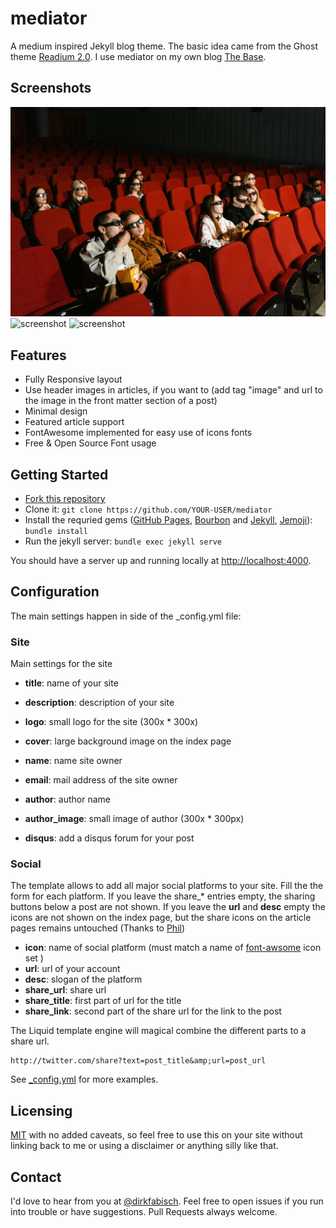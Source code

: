 mediator
========

A medium inspired Jekyll blog theme. The basic idea came from the Ghost theme
[Readium 2.0](http://www.svenread.com/readium-ghost-theme/). I use mediator on my own blog [The Base](http://blog.base68.com).

Screenshots
--------
![screenshot](/assets/images/movie_theatre.jpg)
![screenshot](/assets/images/screenshot2.jpg)
![screenshot](/assets/images/screenshot3.jpg)

Features
-------
* Fully Responsive layout
* Use header images in articles, if you want to (add tag "image" and url to the image in the front matter section of a post)
* Minimal design
* Featured article support
* FontAwesome implemented for easy use of icons fonts
* Free & Open Source Font usage

Getting Started
---
- [Fork this repository](https://github.com/dirkfabisch/mediator)
- Clone it: `git clone https://github.com/YOUR-USER/mediator`
- Install the requried gems ([GitHub Pages](https://github.com/github/pages-gem), [Bourbon](https://github.com/thoughtbot/bourbon) and [Jekyll](https://github.com/jekyll/jekyll), [Jemoji](https://github.com/jekyll/jemoji)): `bundle install`
- Run the jekyll server: `bundle exec jekyll serve`

You should have a server up and running locally at <http://localhost:4000>.

Configuration
-----

The main settings happen in side of the _config.yml file:

### Site

Main settings for the site

* **title**: name of your site
* **description**: description of your site
* **logo**: small logo for the site (300x * 300x)
* **cover**: large background image on the index page

* **name**: name site owner
* **email**: mail address of the site owner
* **author**: author name
* **author_image**: small image of author (300x * 300px)
* **disqus**: add a disqus forum for your post

### Social

The template allows to add all major social platforms to your site.
Fill the the form for each platform. If you leave the share_* entries empty, the sharing buttons below a post are not shown.  If you leave the **url** and **desc** empty the icons are not shown on the index page, but the share icons on the article pages remains untouched (Thanks to [Phil](https://github.com/philsturgeon))

* **icon**:	name of social platform (must match a name of [font-awsome](http://fortawesome.github.io/Font-Awesome/) icon set )
* **url**:	url of your account
* **desc**: slogan of the platform
* **share_url**: share url
* **share_title**: first part of url for the title
* **share_link**: second part of the share url for the link to the post

The Liquid template engine will magical combine the different parts to a share url.

```
http://twitter.com/share?text=post_title&amp;url=post_url
````

See [_config.yml](https://github.com/dirkfabisch/mediator/blob/master/_config.yml) for more examples.

Licensing
---------

[MIT](https://github.com/dirkfabisch/mediator/blob/master/LICENCE) with no added caveats, so feel free to use this on your site without linking back to me or using a disclaimer or anything silly like that.

Contact
-------
I'd love to hear from you at [@dirkfabisch](https://twitter.com/dirkfabisch). Feel free to open issues if you run into trouble or have suggestions. Pull Requests always welcome.
